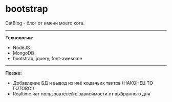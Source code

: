 # bootstrap

CatBlog - блог от имени моего кота.
____
<b>Технологии</b>:
<ul>
  <li>NodeJS</li>
  <li>MongoDB</li>
  <li>bootstrap, jquery, font-awesome</li>
</ul>

____

<b>Позже:</b>
<ul>
  <li>Добавление БД и вывод из неё кошачьих твитов (НАКОНЕЦ ТО ГОТОВО!)</li>
  <li>Realtime чат пользователей в зависимости от выбранного дня</li>
</ul>

